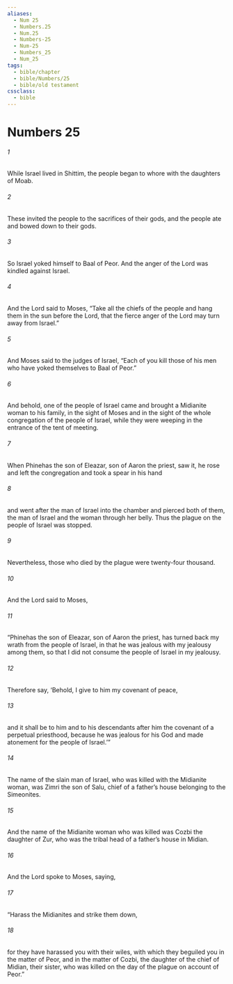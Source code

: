 ```yaml
---
aliases:
  - Num 25
  - Numbers.25
  - Num.25
  - Numbers-25
  - Num-25
  - Numbers_25
  - Num_25
tags:
  - bible/chapter
  - bible/Numbers/25
  - bible/old testament
cssclass:
  - bible
---
```


# Numbers 25

###### 1
While Israel lived in Shittim, the people began to whore with the daughters of Moab.
###### 2
These invited the people to the sacrifices of their gods, and the people ate and bowed down to their gods.
###### 3
So Israel yoked himself to Baal of Peor. And the anger of the Lord was kindled against Israel.
###### 4
And the Lord said to Moses, “Take all the chiefs of the people and hang them in the sun before the Lord, that the fierce anger of the Lord may turn away from Israel.”
###### 5
And Moses said to the judges of Israel, “Each of you kill those of his men who have yoked themselves to Baal of Peor.”
###### 6
And behold, one of the people of Israel came and brought a Midianite woman to his family, in the sight of Moses and in the sight of the whole congregation of the people of Israel, while they were weeping in the entrance of the tent of meeting.
###### 7
When Phinehas the son of Eleazar, son of Aaron the priest, saw it, he rose and left the congregation and took a spear in his hand
###### 8
and went after the man of Israel into the chamber and pierced both of them, the man of Israel and the woman through her belly. Thus the plague on the people of Israel was stopped.
###### 9
Nevertheless, those who died by the plague were twenty-four thousand.
###### 10
And the Lord said to Moses,
###### 11
“Phinehas the son of Eleazar, son of Aaron the priest, has turned back my wrath from the people of Israel, in that he was jealous with my jealousy among them, so that I did not consume the people of Israel in my jealousy.
###### 12
Therefore say, ‘Behold, I give to him my covenant of peace,
###### 13
and it shall be to him and to his descendants after him the covenant of a perpetual priesthood, because he was jealous for his God and made atonement for the people of Israel.’”
###### 14
The name of the slain man of Israel, who was killed with the Midianite woman, was Zimri the son of Salu, chief of a father’s house belonging to the Simeonites.
###### 15
And the name of the Midianite woman who was killed was Cozbi the daughter of Zur, who was the tribal head of a father’s house in Midian.
###### 16
And the Lord spoke to Moses, saying,
###### 17
“Harass the Midianites and strike them down,
###### 18
for they have harassed you with their wiles, with which they beguiled you in the matter of Peor, and in the matter of Cozbi, the daughter of the chief of Midian, their sister, who was killed on the day of the plague on account of Peor.”


